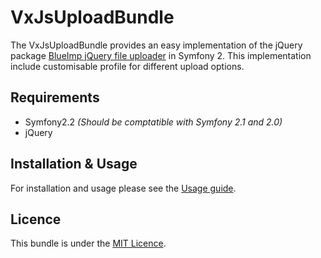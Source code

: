 VxJsUploadBundle
================

The VxJsUploadBundle provides an easy implementation of the jQuery package [BlueImp jQuery file uploader](https://github.com/blueimp/jQuery-File-Upload/) in Symfony 2. This implementation include customisable profile for different upload options.

Requirements
------------

* Symfony2.2 _(Should be comptatible with Symfony 2.1 and 2.0)_
* jQuery

Installation & Usage
--------------------

For installation and usage please see the [Usage guide](https://github.com/Vixys/VxJsUploadBundle/blob/master/Resources/doc/index.md).

Licence
-------

This bundle is under the [MIT Licence](http://opensource.org/licenses/MIT).
